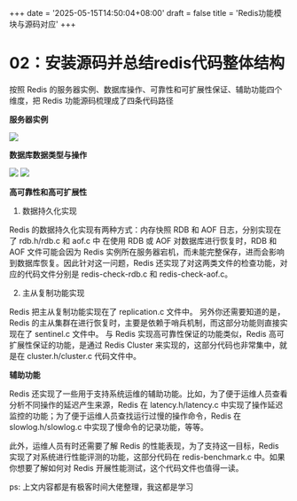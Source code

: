 +++
date = '2025-05-15T14:50:04+08:00'
draft = false
title = 'Redis功能模块与源码对应'
+++

# 02：安装源码并总结redis代码整体结构

按照 Redis 的服务器实例、数据库操作、可靠性和可扩展性保证、辅助功能四个维度，把 Redis 功能源码梳理成了四条代码路径

**服务器实例**

<img src="/wwliu.github.io/images/redis_server.png" />

**数据库数据类型与操作**

<img src="/wwliu.github.io/images/redis_data.png" />
<img src="/wwliu.github.io/images/redis_db.png" />

**高可靠性和高可扩展性**

1. 数据持久化实现

Redis 的数据持久化实现有两种方式：内存快照 RDB 和 AOF 日志，分别实现在了 rdb.h/rdb.c 和 aof.c 中
在使用 RDB 或 AOF 对数据库进行恢复时，RDB 和 AOF 文件可能会因为 Redis 实例所在服务器宕机，而未能完整保存，进而会影响到数据库恢复。因此针对这一问题，Redis 还实现了对这两类文件的检查功能，对应的代码文件分别是 redis-check-rdb.c 和 redis-check-aof.c。

2. 主从复制功能实现

Redis 把主从复制功能实现在了 replication.c 文件中。
另外你还需要知道的是，Redis 的主从集群在进行恢复时，主要是依赖于哨兵机制，而这部分功能则直接实现在了 sentinel.c 文件中。
与 Redis 实现高可靠性保证的功能类似，Redis 高可扩展性保证的功能，是通过 Redis Cluster 来实现的，这部分代码也非常集中，就是在 cluster.h/cluster.c 代码文件中。

**辅助功能**

Redis 还实现了一些用于支持系统运维的辅助功能。比如，为了便于运维人员查看分析不同操作的延迟产生来源，Redis 在 latency.h/latency.c 中实现了操作延迟监控的功能；为了便于运维人员查找运行过慢的操作命令，Redis 在 slowlog.h/slowlog.c 中实现了慢命令的记录功能，等等。

此外，运维人员有时还需要了解 Redis 的性能表现，为了支持这一目标，Redis 实现了对系统进行性能评测的功能，这部分代码在 redis-benchmark.c 中。如果你想要了解如何对 Redis 开展性能测试，这个代码文件也值得一读。

ps: 上文内容都是有极客时间大佬整理，我这都是学习